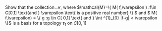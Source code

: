 Show that the collection $\mathcal{M}$, where $\mathcal{M}=\\{ M( f,\varepsilon ) :f\in C[0,1] \text{and } \varepsilon \text{ is a positive real number\} \\} $ and $ M( f,\varepsilon) = \\{ g :g \in C[ 0,1] \text{ and } \int ^{1}_{0} \|f-g\| < \varepsilon \\}$ is a basis for a topology $\tau_1$ on $C[0, 1]$

